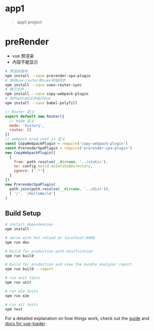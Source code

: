 # app1

> app1 project

# preRender

* vue 预渲染
* <router-view/> 内容不能显示

``` sh
# 预渲染插件
npm install --save prerender-spa-plugin
# 保持vue-router和vuex存储同步
npm install --save vuex-router-sync
# 拷贝文件
npm install --save copy-webpack-plugin
# 在PhantomJS中运行Vue
npm install --save babel-polyfill
```
``` js
// Router 定义
export default new Router({
  // mode 定义
  mode: 'history',
  routes: []
})
// webpack.prod.conf.js 定义
const CopyWebpackPlugin = require('copy-webpack-plugin')
const PrerenderSpaPlugin = require('prerender-spa-plugin')
new CopyWebpackPlugin([
  {
    from: path.resolve(__dirname, '../static'),
    to: config.build.assetsSubDirectory,
    ignore: ['.*']
  }
])
new PrerenderSpaPlugin(
  path.join(path.resolve(__dirname, '../dist')),
  [ '/', '/HelloWorld']
)
```

## Build Setup

``` bash
# install dependencies
npm install

# serve with hot reload at localhost:8080
npm run dev

# build for production with minification
npm run build

# build for production and view the bundle analyzer report
npm run build --report

# run unit tests
npm run unit

# run e2e tests
npm run e2e

# run all tests
npm test
```

For a detailed explanation on how things work, check out the [guide](http://vuejs-templates.github.io/webpack/) and [docs for vue-loader](http://vuejs.github.io/vue-loader).
